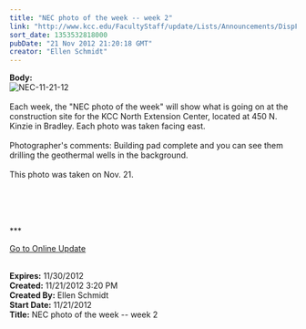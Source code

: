 ```yaml
---
title: "NEC photo of the week -- week 2"
link: "http://www.kcc.edu/FacultyStaff/update/Lists/Announcements/DispForm.aspx?ID=918"
sort_date: 1353532818000
pubDate: "21 Nov 2012 21:20:18 GMT"
creator: "Ellen Schmidt"
---
```


<div><b>Body:</b> <div class="ExternalClassC6242144FD8E42EA87761AE156422CEF">
<div><img alt="NEC-11-21-12" src="/SiteCollectionImages/NEC-11-21-12.JPG" /></div>
<div> </div>
<div>Each week, the &quot;NEC photo of the week&quot; will show what is going on at the construction site for the KCC North Extension Center, located at 450 N. Kinzie in Bradley. Each photo was taken facing east.</div>
<div><br />Photographer's comments: Building pad complete and you can see them drilling the geothermal wells in the background.     </div>
<div> </div>
<div>This photo was taken on Nov. 21.</div>
<div> </div>
<div> </div>
<div>
<div>
<div> </div>
<div> </div>
<div>
<p>***</p>
<p><a href="/FacultyStaff/update/Pages/dailyupdate.aspx">Go to Online Update</a></p></div></div>
<div> </div></div></div></div>
<div><b>Expires:</b> 11/30/2012</div>
<div><b>Created:</b> 11/21/2012 3:20 PM</div>
<div><b>Created By:</b> Ellen Schmidt</div>
<div><b>Start Date:</b> 11/21/2012</div>
<div><b>Title:</b> NEC photo of the week -- week 2</div>
